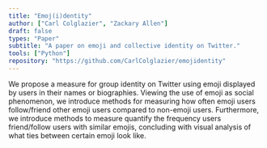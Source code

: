 ```yaml
---
title: "Emoj(i)dentity"
author: ["Carl Colglazier", "Zackary Allen"]
draft: false
types: "Paper"
subtitle: "A paper on emoji and collective identity on Twitter."
tools: ["Python"]
repository: "https://github.com/CarlColglazier/emojidentity"
---
```


We propose a measure for group identity on Twitter using emoji
displayed by users in their names or biographies. Viewing the use of
emoji as social phenomenon, we introduce methods for measuring how
often emoji users follow/friend other emoji users compared to
non-emoji users. Furthermore, we introduce methods to measure quantify
the frequency users friend/follow users with similar emojis,
concluding with visual analysis of what ties between certain emoji
look like.
